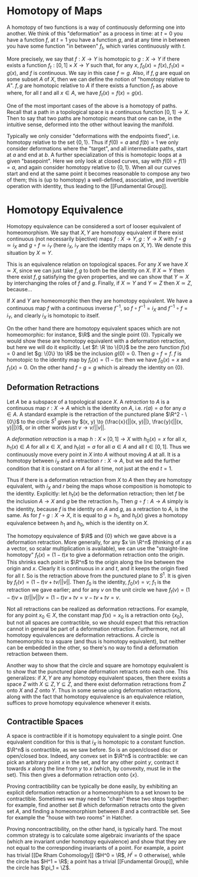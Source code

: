 # Homotopy of Maps
A homotopy of two functions is a way of continuously deforming one into another. We think of this "deformation" as a process in time: at $t=0$ you have a function $f$, at $t=1$ you have a function $g$, and at any time in between you have some function "in between" $f_t$, which varies continuously with $t$. 

More precisely, we say that $f: X \to Y$ is homotopic to $g: X \to Y$ if there exists a function $f_t: [0, 1] \times X \to Y$ such that, for any $x$, $f_0(x) = f(x), f_1(x) = g(x)$, and $f$ is continuous. We say in this case $f \simeq g$. Also, if $f, g$ are equal on some subset $A$ of $X$, then we can define the notion of "homotopy relative to $A$". $f, g$ are homotopic relative to $A$ if there exists a function $f_t$ as above where, for all $t$ and all $x \in A$, we have $f_t(x) = f(x) = g(x)$.

One of the most important cases of the above is a homotopy of paths. Recall that a path in a topological space is a continuous function $[0, 1] \to X$. Then to say that two paths are homotopic means that one can be, in the intuitive sense, deformed into the other without leaving the manifold. 

Typically we only consider "deformations with the endpoints fixed", i.e. homotopy relative to the set $\{0, 1\}$. Thus if $f(0) = a$ and $f(b) = 1$ we only consider deformations where the "target", and all intermediate paths, start at $a$ and end at $b$. A further specialization of this is homotopic loops at a given "basepoint". Here we only look at closed curves, say with $f(0) = f(1) = a$, and again consider homotopy relative to $\{0, 1\}$. When all our curves start and end at the same point it becomes reasonable to compose any two of them; this is (up to homotopy) a well-defined, associative, and invertible operation with identity, thus leading to the [[Fundamental Group]]. 
# Homotopy Equivalence
Homotopy equivalence can be considered a sort of looser equivalent of homeomorphism. We say that $X, Y$ are homotopy equivalent if there exist continuous (not necessarily bijective) maps $f:X \to Y, g: Y \to X$ with $f \circ g \simeq i_X$ and $g \circ f \simeq i_Y$ (here $i_X$, $i_Y$ are the identity maps on $X, Y$). We denote this situation by $X \simeq Y$. 

This is an equivalence relation on topological spaces. For any $X$ we have $X \simeq X$, since we can just take $f, g$ to both be the identity on $X$. If $X \simeq Y$ then there exist $f, g$ satisfying the given properties, and we can show that $Y \simeq X$ by interchanging the roles of $f$ and $g$. Finally, if $X \simeq Y$ and $Y \simeq Z$ then $X \simeq Z$, because...

If $X$ and $Y$ are homeomorphic then they are homotopy equivalent. We have a continuous map $f$ with a continuous inverse $f^{-1}$, so $f \circ f^{-1} = i_X$ and $f^{-1} \circ f = i_Y$, and clearly $i_X$ is homotopic to itself.

On the other hand there are homotopy equivalent spaces which are not homeomorphic: for instance, $\R$ and the single point $\{0\}$. Typically we would show these are homotopy equivalent with a deformation retraction, but here we will do it explicitly. Let $f: \R \to \{0\}$ be the zero function $f(x) = 0$ and let $g: \{0\} \to \R$ be the inclusion $g(0) = 0$. Then $g \circ f = f$. $f$ is homotopic to the identity map by $f_t(x) = (1 - t)x$: then we have $f_0(x) = x$ and $f_1(x) = 0$. On the other hand $f \circ g = g$ which is already the identity on $\{0\}$.

## Deformation Retractions
Let $A$ be a subspace of a topological space $X$. A *retraction* to $A$ is a continuous map $r: X \to A$ which is the identity on $A$, i.e. $r(a) = a$ for any $a \in A$. A standard example is the retraction of the punctured plane $\R^2 - \{0\}$ to the circle $S^1$ given by $(x, y) \to (\frac{x}{||(x, y)||}, \frac{y}{||(x, y)||})$, or in other words just $v \to v/||v||$.

A *deformation retraction* is a map $h: X \times [0, 1] \to X$ with $h_0(x) = x$ for all $x$, $h_1(x) \in A$ for all $x \in X$, and $h_t(a) = a$ for all $a \in A$ and all $t \in [0, 1]$. Thus we continuously move every point in $X$ into $A$ without moving $A$ at all. It is a homotopy between $i_X$ and a retraction $r: X \to A$, but we add the further condition that it is constant on $A$ for all time, not just at the end $t=1$. 

Thus if there is a deformation retraction from $X$ to $A$ then they are homotopy equivalent, with $i_X$ and $r$ being the maps whose composition is homotopic to the identity. Explicitly: let $h_t(x)$ be the deformation retraction; then let $f$ be the inclusion $A \to X$ and $g$ be the retraction $h_1$. Then $g \circ f: A \to A$ simply is the identity, because $f$ is the identity on $A$ and $g$, as a retraction to $A$, is the same. As for $f \circ g: X \to X$, it is equal to $g = h_1$, and $h_t(x)$ gives a homotopy equivalence between $h_1$ and $h_0$, which is the identity on $X$. 

The homotopy equivalence of $\R$ and $\{0\}$ which we gave above is a deformation retraction. More generally, for any $x \in \R^n$ (thinking of $x$ as a vector, so scalar multiplication is available), we can use the "straight-line homotopy" $f_t(x) = (1-t)x$ to give a deformation retraction onto the origin. This shrinks each point in $\R^n$ to the origin along the line between the origin and $x$. Clearly it is continuous in $x$ and $t$, and it keeps the origin fixed for all $t$. So is the retraction above from the punctured plane to $S^1$. It is given by $f_t(v) = (1-t)v + tv/||v||$. Then $f_0$ is the identity, $f_0(v) = v$; $f_1$ is the retraction we gave earlier; and for any $v$ on the unit circle we have $f_t(v) = (1 - t)v + (t/||v||)v = (1 - t)v + tv = v - tv + tv = v$. 

Not all retractions can be realized as deformation retractions. For example, for any point $x_0 \in X$, the constant map $f(x) = x_0$ is a retraction onto $\{x_0\}$, but not all spaces are contractible, so we should expect that this retraction cannot in general be part of a deformation retraction. Furthermore, not all homotopy equivalences are deformation retractions. A circle is homeomorphic to a square (and thus is homotopy equivalent), but neither can be embedded in the other, so there's no way to find a deformation retraction between them.  

Another way to show that the circle and square are homotopy equivalent is to show that the punctured plane deformation retracts onto each one. This generalizes: if $X, Y$ are any homotopy equivalent spaces, then there exists a space $Z$ with $X \subseteq Z, Y \subseteq Z$, and there exist deformation retractions from $Z$ onto $X$ and $Z$ onto $Y$. Thus in some sense using deformation retractions, along with the fact that homotopy equivalence is an equivalence relation, suffices to prove homotopy equivalence whenever it exists. 
## Contractible Spaces
A space is contractible if it is homotopy equivalent to a single point. One equivalent condition for this is that $i_X$ is homotopic to a constant function. $\R^n$ is contractible, as we saw before. So is an open/closed disc or open/closed box. Indeed, any convex set in $\R^n$ is contractible: we can pick an arbitrary point $x$ in the set, and for any other point $y$, contract it towards $x$ along the line from $y$ to $x$ (which, by convexity, must lie in the set). This then gives a deformation retraction onto $\{x\}$. 

Proving contractibility can be typically be done easily, by exhibiting an explicit deformation retraction or a homeomorphism to a set known to be contractible. Sometimes we may need to "chain" these two steps together: for example, find another set $B$ which deformation retracts onto the given set $A$, and finding a homeomorphism between $B$ and a contractible set. See for example the "house with two rooms" in Hatcher. 

Proving noncontractibility, on the other hand, is typically hard. The most common strategy is to calculate some algebraic invariants of the space (which are invariant under homotopy equivalence) and show that they are not equal to the corresponding invariants of a point. For example, a point has trivial [[De Rham Cohomology]] ($H^0 = \R$, $H^i = 0$ otherwise), while the circle has $H^1 = \R$; a point has a trivial [[Fundamental Group]], while the circle has $\pi_1 = \Z$. 